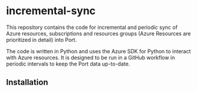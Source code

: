 # incremental-sync

This repository contains the code for incremental and periodic sync of Azure resources, subscriptions and resources groups (Azure Resources are prioritized in detail) into Port.

The code is written in Python and uses the Azure SDK for Python to interact with Azure resources. It is designed to be run in a GitHub workflow in periodic intervals to keep the Port data up-to-date.


## Installation
